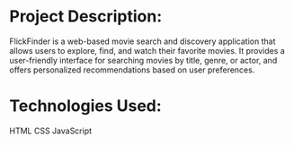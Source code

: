# Project Description:
FlickFinder is a web-based movie search and discovery application that allows users to explore,
find, and watch their favorite movies. It provides a user-friendly interface for searching movies by title,
genre, or actor, and offers personalized recommendations based on user preferences.

# Technologies Used:
HTML 
CSS 
JavaScript


 
